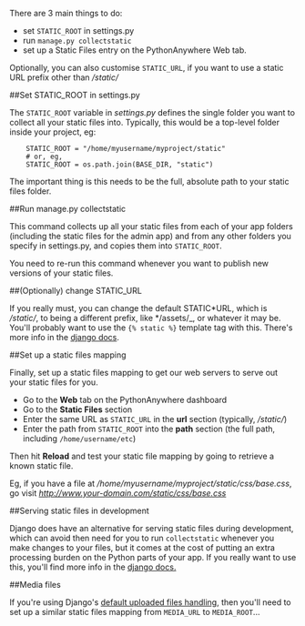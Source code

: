 
<!--
.. title: How to setup static files in Django
.. slug: DjangoStaticFiles
.. date: 2015-05-13 14:35:28 UTC+01:00
.. tags:
.. category:
.. link:
.. description:
.. type: text
-->



There are 3 main things to do: 

  * set `STATIC_ROOT` in settings.py 
  * run `manage.py collectstatic`
  * set up a Static Files entry on the PythonAnywhere Web tab. 

Optionally, you can also customise `STATIC_URL`, if you want to use a static URL prefix other than */static/*


##Set STATIC_ROOT in settings.py


The `STATIC_ROOT` variable in *settings.py* defines the single folder you want to collect all your static files into. Typically, this would be a top-level folder inside your project, eg: 

        STATIC_ROOT = "/home/myusername/myproject/static"
        # or, eg,
        STATIC_ROOT = os.path.join(BASE_DIR, "static")


The important thing is this needs to be the full, absolute path to your static files folder. 


##Run manage.py collectstatic


This command collects up all your static files from each of your app folders (including the static files for the admin app) and from any other folders you specify in settings.py, and copies them into `STATIC_ROOT`. 

You need to re-run this command whenever you want to publish new versions of your static files. 


##(Optionally) change STATIC_URL


If you really must, you can change the default STATIC*URL, which is */static/*, to being a different prefix, like */assets/_, or whatever it may be. You'll probably want to use the `{% static %}` template tag with this. There's more info in the [django docs](https://docs.djangoproject.com/en/dev/howto/static-files/). 


##Set up a static files mapping


Finally, set up a static files mapping to get our web servers to serve out your static files for you. 

  * Go to the **Web** tab on the PythonAnywhere dashboard 
  * Go to the **Static Files** section 
  * Enter the same URL as `STATIC_URL` in the **url** section (typically, */static/*) 
  * Enter the path from `STATIC_ROOT` into the **path** section (the full path, including `/home/username/etc`) 

Then hit **Reload** and test your static file mapping by going to retrieve a known static file. 

Eg, if you have a file at */home/myusername/myproject/static/css/base.css*, go visit *<http://www.your-domain.com/static/css/base.css>*


##Serving static files in development


Django does have an alternative for serving static files during development, which can avoid then need for you to run `collectstatic` whenever you make changes to your files, but it comes at the cost of putting an extra processing burden on the Python parts of your app. If you really want to use this, you'll find more info in the [django docs.](https://docs.djangoproject.com/en/dev/howto/static-files/)


##Media files


If you're using Django's [default uploaded files handling](https://docs.djangoproject.com/en/dev/topics/files/), then you'll need to set up a similar static files mapping from `MEDIA_URL` to `MEDIA_ROOT`... 
